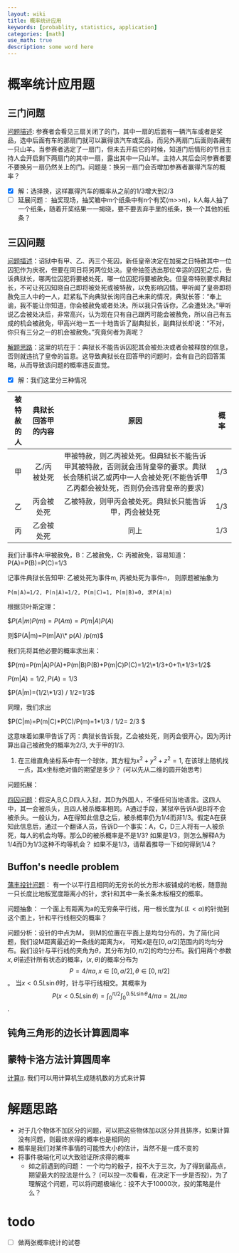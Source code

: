 ```yaml
---
layout: wiki
title: 概率统计应用
keywords: [probablity, statistics, application]
categories: [math]
use_math: true
description: some word here
---
```

# 概率统计应用题

## 三门问题
[问题描述](https://zh.wikipedia.org/wiki/%E8%92%99%E6%8F%90%E9%9C%8D%E7%88%BE%E5%95%8F%E9%A1%8C): 参赛者会看见三扇关闭了的门，其中一扇的后面有一辆汽车或者是奖品，选中后面有车的那扇门就可以赢得该汽车或奖品，而另外两扇门后面则各藏有一只山羊。当参赛者选定了一扇门，但未去开启它的时候，知道门后情形的节目主持人会开启剩下两扇门的其中一扇，露出其中一只山羊。主持人其后会问参赛者要不要换另一扇仍然关上的门。问题是：换另一扇门会否增加参赛者赢得汽车的概率？

- [x] 解：选择换，这样赢得汽车的概率从之前的1/3增大到2/3
- [ ] 延展问题： 抽奖现场，抽奖箱中m个纸条中有n个有奖(m>>n)，k人每人抽了一个纸条，随着开奖结果一一揭晓，要不要丢弃手里的纸条，换一个其他的纸条？ 

## 三囚问题

[问题描述](https://zh.wikipedia.org/wiki/%E8%92%99%E6%8F%90%E9%9C%8D%E7%88%BE%E5%95%8F%E9%A1%8C#cite_note-2)：诏狱中有甲、乙、丙三个死囚，新任皇帝决定在加冕之日特赦其中一位囚犯作为庆祝，但要在同日将另两位处决。皇帝抽签选出那位幸运的囚犯之后，告诉典狱长，哪两位囚犯将要被处死，哪一位囚犯将要被赦免。但皇帝特别要求典狱长，不可让死囚知晓自己即将被处死或被特赦，以免影响囚情。甲听闻了皇帝即将赦免三人中的一人，赶紧私下向典狱长询问自己未来的情况，典狱长答：“奉上谕，我不能让你知道，你会被赦免或者处决。所以我只告诉你，乙会遭处决。”甲听说乙会被处决后，非常高兴，认为现在只有自己跟丙可能会被赦免，所以自己有五成的机会被赦免，甲高兴地一五一十地告诉了副典狱长，副典狱长却说：“不对，你只有三分之一的机会被赦免。”究竟何者为真呢？

[解题思路](https://blog.csdn.net/wyf12138/article/details/53494529)：这里的坑在于：典狱长不能告诉囚犯其会被处决或者会被释放的信息，否则就违抗了皇帝的旨意。这导致典狱长在回答甲的问题时，会有自己的回答策略，从而导致该问题的概率违反直觉。

- [x] 解：我们这里分三种情况

| 被特赦的人 | 典狱长回答甲的内容 |                             原因                             | 概率 |
| :--------: | :----------------: | :----------------------------------------------------------: | ---- |
|     甲     |    乙/丙被处死     | 甲被特赦，则乙丙被处死。但典狱长不能告诉甲其被特赦，否则就会违背皇帝的要求。典狱长会随机说乙或丙中一人会被处死(不能告诉甲乙丙都会被处死，否则仍会违背皇帝的要求) | 1/3  |
|     乙     |     丙会被处死     |    乙被特赦，则甲丙会被处死。典狱长只能告诉甲，丙会被处死    | 1/3  |
|     丙     |     乙会被处死     |                             同上                             | 1/3  |

我们计事件A:甲被赦免，B：乙被赦免，C: 丙被赦免，容易知道：P(A)=P(B)=P(C)=1/3

记事件典狱长告知甲: 乙被处死为事件m, 丙被处死为事件n， 则原题被抽象为

`P(m|A)=1/2, P(n|A)=1/2, P(m|C)=1, P(m|B)=0, 求P(A|m)`

根据贝叶斯定理：

$$P(A|m)P(m)=P(Am)=P(m|A)P(A)$

则$P(A|m)=P(m|A)\* p(A) /p(m)$

我们先将其他必要的概率求出来：

$P(m)=P(m|A)P(A)+P(m|B)P(B)+P(m|C)P(C)=1/2\*1/3+0+1\*1/3=1/2$

$P(m|A)=1/2, P(A)=1/3$

$P(A|m)=(1/2\*1/3) / 1/2=1/3$

同理，我们求出

$P(C|m)=P(m|C)\*P(C)/P(m)=1\*1/3 / 1/2= 2/3 $

这意味着如果甲告诉了丙：典狱长告诉我，乙会被处死，则丙会很开心，因为丙计算出自己被赦免的概率为2/3, 大于甲的1/3.

1. 在三维直角坐标系中有一个球体，其方程为$x^2+y^2+z^2=1$, 在该球上随机找一点，其x坐标绝对值的期望是多少？ (可以先从二维的圆开始思考)

问题拓展：

[四囚问题](https://m.mysmth.net/article/Mathematics/single/5696)：假定A,B,C,D四人入狱，其D为外国人，不懂任何当地语言。这四人中，其一会被杀头，且四人被杀概率相同。A通过手段，某狱卒告诉A说B将不会被杀头。一般认为，A在得知此信息之后，被杀概率仍为1/4而非1/3。假定A在获知此信息后，通过一个翻译人员，告诉D一个事实：A，C，D三人将有一人被杀死，每人的机会均等。那么D的被杀概率是不是1/3?
  如果是1/3，则怎么解释A为1/4而D为1/3这种不均等机会？
  如果不是1/3，请帮着推导一下如何得到1/4？

## Buffon's needle problem

[蒲丰投针问题](https://baike.baidu.com/item/%E8%92%B2%E4%B8%B0%E6%8A%95%E9%92%88%E9%97%AE%E9%A2%98/10876943)： 有一个以平行且相同的无穷长的长方形木板铺成的地板，随意抛一只长度比地板宽度距离小的针，求针和其中一条长条木板相交的概率。

问题抽象： 一个面上有距离为a的无穷条平行线，用一根长度为$L(L < a)$的针抛到这个面上，针和平行线相交的概率？

问题分析：设针的中点为M， 则M的位置在平面上是均匀分布的，为了简化问题，我们设M距离最近的一条线的距离为$x$， 可知$x$是在$[0,a/2]$范围内的均匀分布。我们设针与平行线的夹角为$\theta$，其分布为$[0,\pi/2]$的均匀分布。我们用两个参数$x, \theta$描述针所有状态的概率，$(x,\theta)$的概率分布为$$P=4/\pi a, x\in [0,a/2], \theta\in [0,\pi/2]$$。 当$x<0.5L\sin\theta$时，针与平行线相交。其概率为$$P(x<0.5L\sin\theta)=\int_0^{\pi/2}\int_0^{0.5L\sin\theta} 4/\pi a=2L/\pi a$$.



## 钝角三角形的边长计算圆周率



## 蒙特卡洛方法计算圆周率

[计算$\pi$](https://zhuanlan.zhihu.com/p/150729238). 我们可以用计算机生成随机数的方式来计算

# 解题思路

- 对于几个物体不加区分的问题，可以把这些物体加以区分并且排序，如果计算没有问题，则最终求得的概率也是相同的
- 概率是我们对某件事情的可能性大小的估计，当然不是一成不变的
- 将事件极端化可以大致验证所求得的概率
  - 如之前遇到的问题： 一个均匀的骰子，投不大于三次，为了得到最高点，期望最大的投法是什么？ (可以投一次看看，在决定下一步是否投)，为了理解这个问题，可以将问题极端化：投不大于10000次，投的策略是什么？ 

# todo

- [ ] 做两张概率统计的试卷
